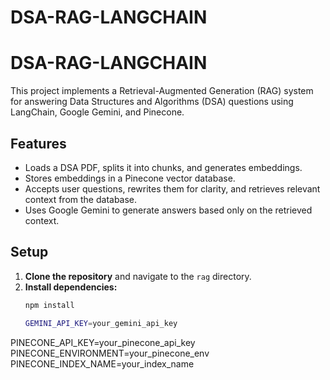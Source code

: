 ﻿# DSA-RAG-LANGCHAIN
# DSA-RAG-LANGCHAIN

This project implements a Retrieval-Augmented Generation (RAG) system for answering Data Structures and Algorithms (DSA) questions using LangChain, Google Gemini, and Pinecone.

## Features

- Loads a DSA PDF, splits it into chunks, and generates embeddings.
- Stores embeddings in a Pinecone vector database.
- Accepts user questions, rewrites them for clarity, and retrieves relevant context from the database.
- Uses Google Gemini to generate answers based only on the retrieved context.

## Setup

1. **Clone the repository** and navigate to the `rag` directory.
2. **Install dependencies:**
   ```sh
   npm install

   GEMINI_API_KEY=your_gemini_api_key
PINECONE_API_KEY=your_pinecone_api_key
PINECONE_ENVIRONMENT=your_pinecone_env
PINECONE_INDEX_NAME=your_index_name



